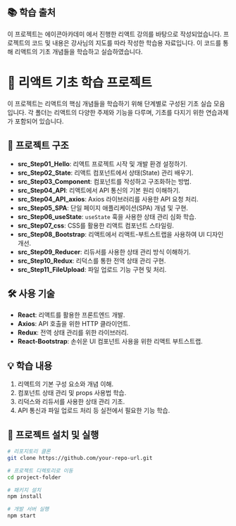 ## 📚 학습 출처
이 프로젝트는 에이콘아카데미 에서 진행한 리액트 강의를 바탕으로 작성되었습니다. 프로젝트의 코드 및 내용은 강사님의 지도를 따라 작성한 학습용 자료입니다. 이 코드를 통해 리액트의 기초 개념들을 학습하고 실습하였습니다.

# 🚀 리액트 기초 학습 프로젝트

이 프로젝트는 리액트의 핵심 개념들을 학습하기 위해 단계별로 구성된 기초 실습 모음입니다. 각 폴더는 리액트의 다양한 주제와 기능을 다루며, 기초를 다지기 위한 연습과제가 포함되어 있습니다.

## 📂 프로젝트 구조

- **src_Step01_Hello**: 리액트 프로젝트 시작 및 개발 환경 설정하기.
- **src_Step02_State**: 리액트 컴포넌트에서 상태(State) 관리 배우기.
- **src_Step03_Component**: 컴포넌트를 작성하고 구조화하는 방법.
- **src_Step04_API**: 리액트에서 API 통신의 기본 원리 이해하기.
- **src_Step04_API_axios**: Axios 라이브러리를 사용한 API 요청 처리.
- **src_Step05_SPA**: 단일 페이지 애플리케이션(SPA) 개념 및 구현.
- **src_Step06_useState**: `useState` 훅을 사용한 상태 관리 심화 학습.
- **src_Step07_css**: CSS를 활용한 리액트 컴포넌트 스타일링.
- **src_Step08_Bootstrap**: 리액트에서 리액트-부트스트랩을 사용하여 UI 디자인 개선.
- **src_Step09_Reducer**: 리듀서를 사용한 상태 관리 방식 이해하기.
- **src_Step10_Redux**: 리덕스를 통한 전역 상태 관리 구현.
- **src_Step11_FileUpload**: 파일 업로드 기능 구현 및 처리.

## 🛠️ 사용 기술

- **React**: 리액트를 활용한 프론트엔드 개발.
- **Axios**: API 호출을 위한 HTTP 클라이언트.
- **Redux**: 전역 상태 관리를 위한 라이브러리.
- **React-Bootstrap**: 손쉬운 UI 컴포넌트 사용을 위한 리액트 부트스트랩.

## 💡 학습 내용

1. 리액트의 기본 구성 요소와 개념 이해.
2. 컴포넌트 상태 관리 및 props 사용법 학습.
3. 리덕스와 리듀서를 사용한 상태 관리 기초.
4. API 통신과 파일 업로드 처리 등 실전에서 필요한 기능 학습.

## 📌 프로젝트 설치 및 실행

```bash
# 리포지토리 클론
git clone https://github.com/your-repo-url.git

# 프로젝트 디렉토리로 이동
cd project-folder

# 패키지 설치
npm install

# 개발 서버 실행
npm start
```
